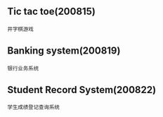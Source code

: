 ## Tic tac toe(200815)
    井字棋游戏
## Banking system(200819)
    银行业务系统
## Student Record System(200822)
    学生成绩登记查询系统